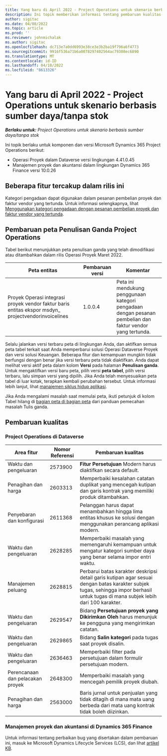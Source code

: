 ```yaml
---
title: Yang baru di April 2022 - Project Operations untuk skenario berbasis sumber daya/tanpa stok
description: Ini topik memberikan informasi tentang pembaruan kualitas yang tersedia dalam rilis Microsoft Dynamics 365 Project Operations April 2022 untuk skenario berbasis sumber daya / non-stok.
author: sigitac
ms.date: 04/08/2022
ms.topic: article
ms.prod: ''
ms.reviewer: johnmichalak
ms.author: sigitac
ms.openlocfilehash: dc713e7a0dd6993e38ce3e3b2ba19f796a6f4773
ms.sourcegitcommit: 9916f536a71b6a0078297402564ac79308ec6890
ms.translationtype: MT
ms.contentlocale: id-ID
ms.lasthandoff: 04/18/2022
ms.locfileid: "8613326"
---
```

# <a name="whats-new-april-2022---project-operations-for-resourcenon-stocked-based-scenarios"></a>Yang baru di April 2022 - Project Operations untuk skenario berbasis sumber daya/tanpa stok

_**Berlaku untuk:** Project Operations untuk skenario berbasis sumber daya/tanpa stok_

Ini topik berlaku untuk komponen dan versi Microsoft Dynamics 365 Project Operations berikut:

- Operasi Proyek dalam Dataverse versi lingkungan 4.41.0.45
- Manajemen proyek dan akuntansi dalam lingkungan Dynamics 365 Finance versi 10.0.26

## <a name="features-included-in-this-release"></a>Beberapa fitur tercakup dalam rilis ini

Kategori pengadaan dapat digunakan dalam pesanan pembelian proyek dan faktur vendor yang tertunda. Untuk informasi selengkapnya, lihat [Menggunakan kategori pengadaan dengan pesanan pembelian proyek dan faktur vendor yang tertunda](configure-procurement-categories.md).

## <a name="project-operations-dual-write-maps-updates"></a>Pembaruan peta Penulisan Ganda Project Operations

Tabel berikut menunjukkan peta penulisan ganda yang telah dimodifikasi atau ditambahkan dalam rilis Operasi Proyek Maret 2022.

| Peta entitas | Pembaruan versi | Komentar |
| -------------- | ------------------- | ------------|
| Proyek Operasi integrasi proyek vendor faktur baris entitas ekspor msdyn\_ projectvendorinvoicelines | 1.0.0.4 | Peta ini mendukung penggunaan kategori pengadaan dengan pesanan pembelian dan faktur vendor yang tertunda. |

Selalu jalankan versi terbaru peta di lingkungan Anda, dan aktifkan semua peta tabel terkait saat Anda memperbarui solusi Operasi Dataverse Proyek dan versi solusi Keuangan. Beberapa fitur dan kemampuan mungkin tidak berfungsi dengan benar jika versi terbaru peta tidak diaktifkan. Anda dapat melihat versi aktif peta dalam kolom **Versi** pada halaman **Penulisan ganda**. Untuk mengaktifkan versi baru peta, pilih versi **peta tabel**, pilih versi terbaru, lalu simpan versi yang dipilih. Jika Anda telah menyesuaikan peta tabel di luar kotak, terapkan kembali perubahan tersebut. Untuk informasi lebih lanjut, lihat [manajemen siklus hidup aplikasi](/dynamics365/fin-ops-core/dev-itpro/data-entities/dual-write/app-lifecycle-management).

Jika Anda mengalami masalah saat memulai peta, ikuti petunjuk di kolom Tabel hilang di [bagian peta di bagian peta](/dynamics365/fin-ops-core/dev-itpro/data-entities/dual-write/dual-write-troubleshooting-finops-upgrades#missing-table-columns-issue-on-maps) dari panduan pemecahan masalah Tulis ganda.

## <a name="quality-updates"></a>Pembaruan kualitas

### <a name="project-operations-on-dataverse"></a>Project Operations di Dataverse

| Area fitur | Nomor Referensi | Pembaruan kualitas |
| ------------ | ---------------- | -------------- |
| Waktu dan pengeluaran | 2573900 | **Fitur Persetujuan** Modern harus diaktifkan secara default. |
| Penagihan dan harga | 2603313 | Memperbaiki kesalahan catatan duplikat yang mencegah kutipan dan garis kontrak yang memiliki produk ditambahkan. |
| Penyebaran dan konfigurasi | 2611368 | Pelanggan harus dapat menambahkan hingga lima entitas khusus ke solusi dengan menggunakan perancang aplikasi modern. |
| Waktu dan pengeluaran | 2628285 | Memperbaiki masalah yang memengaruhi kemampuan untuk mengatur kategori sumber daya yang benar selama impor entri waktu. |
|   Manajemen peluang| 2628815 | Perbarui batas karakter deskripsi detail garis kutipan agar sesuai dengan batas karakter subjek tugas, sehingga impor berhasil untuk tugas di mana subjek lebih dari 100 karakter. |
| Waktu dan pengeluaran| 2629547 | Bidang **Persetujuan proyek yang Dikirimkan Oleh** harus menunjuk ke pengguna yang mengirimkan catatan. |
| Waktu dan pengeluaran| 2629865 | Bidang **Salin kategori** pada tugas saat proyek disalin. |
| Waktu dan pengeluaran| 2636463 | Memperbaiki filter pada persetujuan dalam formulir persetujuan modern. |
| Perencanaan dan pelacakan proyek | 2648300 | Memperbaiki masalah yang mencegah pemilik proyek diubah. |
| Penagihan dan harga | 2563000 | Baris jurnal untuk penjualan yang tidak ditagih di mana mata uang berbeda dari mata uang kontrak tidak boleh diizinkan. |

### <a name="project-management-and-accounting-in-dynamics-365-finance"></a>Manajemen proyek dan akuntansi di Dynamics 365 Finance

Untuk informasi tentang perbaikan bug yang disertakan dalam pembaruan ini, masuk ke Microsoft Dynamics Lifecycle Services (LCS), dan lihat [artikel KB](https://fix.lcs.dynamics.com/Issue/Details?bugId=662864).
